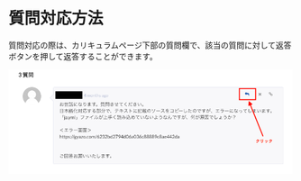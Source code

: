 # 質問対応方法

質問対応の際は、カリキュラムページ下部の質問欄で、該当の質問に対して返答ボタンを押して返答することができます。

![](.gitbook/assets/sukurnshotto-2019-02-01-03503.png)



